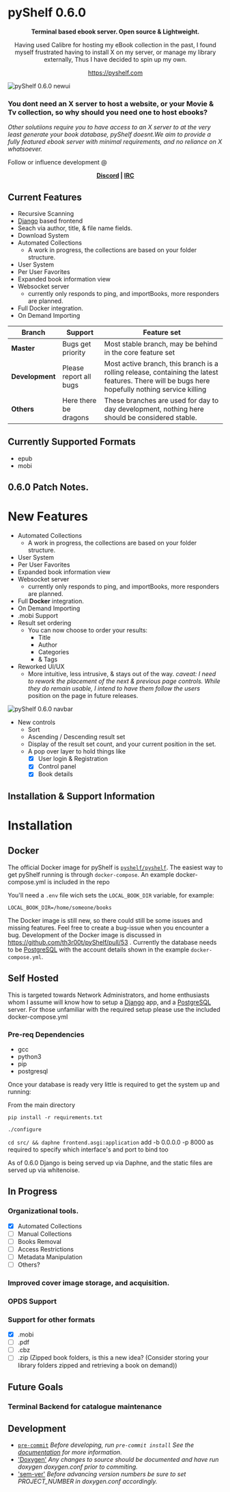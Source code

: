 # pyShelf 0.6.0

<p align="center"><b>Terminal based ebook server. Open source & Lightweight.</b></p>
<p align="center">Having used Calibre for hosting my eBook collection in the past, I found myself frustrated having to install X on my server, or manage my library externally, Thus I have decided to spin up my own.</p>


<p align="center"><a href="https://pyshelf.com">https://pyshelf.com</a></p>

![pyShelf 0.6.0 newui](https://github.com/th3r00t/pyShelf/raw/development/src/interface/static/img/pyShelf_frontend_0_2_0.png)

### You dont need an X server to host a website, or your Movie & Tv collection, so why should you need one to host ebooks?

_Other solutiions require you to have access to an X server to at the very least generate your book database, pyShelf doesnt.We aim to provide a fully featured ebook server with minimal requirements, and no reliance on X whatsoever._

Follow or influence development @ <p align="center"><b>
    <a href="https://discord.gg/H9TbNJS">Discord</a>
    | <a href="https://webchat.freenode.net/#pyshelf">IRC</a>
</b></p>


## Current Features

* Recursive Scanning
* [Django](https://www.djangoproject.com/) based frontend
* Seach via author, title, & file name fields.
* Download System
* Automated Collections
    * A work in progress, the collections are based on your folder structure.
* User System
* Per User Favorites
* Expanded book information view
* Websocket server
    * currently only responds to ping, and importBooks, more responders are planned.
* Full Docker integration.
* On Demand Importing

| Branch | Support | Feature set |
| --- | --- | --- |
| <b>Master<b> | Bugs get priority | Most stable branch, may be behind in the core feature set |
 | <b>Development</b>| Please report all bugs | Most active branch, this branch is a rolling release, containing the latest features. There will be bugs here hopefully nothing service killing |
 | <b>Others</b> | Here there be dragons | These branches are used for day to day development, nothing here should be considered stable.

## Currently Supported Formats

* epub
* mobi

## 0.6.0 Patch Notes.

# New Features

* Automated Collections
    * A work in progress, the collections are based on your folder structure.
* User System
* Per User Favorites
* Expanded book information view
* Websocket server
    * currently only responds to ping, and importBooks, more responders are planned.
* Full <b>Docker</b> integration.
* On Demand Importing
* .mobi Support 
* Result set ordering
    * You can now choose to order your results:
        * Title
        * Author
        * Categories
        * & Tags
* Reworked UI/UX
    * More intuitive, less intrusive, & stays out of the way. <i>caveat: I need to rework the placement of the next & previous page controls. While they do remain usable, I intend to have them follow the users</i>
        position on the page in future releases.

![pyShelf 0.6.0 navbar](https://github.com/th3r00t/pyShelf/raw/development/src/interface/static/img/navbar.png)

* New controls
    * Sort
    * Ascending / Descending result set
    * Display of the result set count, and your current position in the set.
    * A pop over layer to hold things like
        * [x] User login & Registration
        * [x] Control panel
        * [x] Book details

## Installation & Support Information

# Installation

## Docker

The official Docker image for pyShelf is [`pyshelf/pyshelf`](https://hub.docker.com/r/pyshelf/pyshelf). The easiest way to get pyShelf running is through `docker-compose`. An example docker-compose.yml is included in the repo

You'll need a `.env` file wich sets the `LOCAL_BOOK_DIR` variable, for example:

```
LOCAL_BOOK_DIR=/home/someone/books
```

The Docker image is still new, so there could still be some issues and missing features. Feel free to create a bug-issue when you encounter a bug. Development of the Docker image is discussed in https://github.com/th3r00t/pyShelf/pull/53 . Currently the database needs to be [PostgreSQL](https://www.postgresql.org/) with the account details shown in the example `docker-compose.yml`.

## Self Hosted
This is targeted towards Network Administrators, and home enthusiasts whom I assume will know how to setup a [Django](https://www.djangoproject.com/) app, and a [PostgreSQL](https://www.postgresql.org/) server. For those unfamiliar with the required setup please use the included docker-compose.yml

### Pre-req Dependencies

* gcc
* python3
* pip
* postgresql

Once your database is ready very little is required to get the system up and running:

From the main directory

`pip install -r requirements.txt`

`./configure`

`cd src/ && daphne frontend.asgi:application` add -b 0.0.0.0 -p 8000 as required to specify which interface\'s and port to bind too

As of 0.6.0 Django is being served up via Daphne, and the static files are served up via whitenoise.

## In Progress

### Organizational tools.

- [x] Automated Collections
- [ ] Manual Collections
- [ ] Books Removal
- [ ] Access Restrictions
- [ ] Metadata Manipulation
- [ ] Others?

### Improved cover image storage, and acquisition.

### OPDS Support

### Support for other formats

- [x] .mobi
- [ ] .pdf
- [ ] .cbz
- [ ] .zip (Zipped book folders, is this a new idea? (Consider storing your library folders zipped and retrieving a book on demand))

## Future Goals

### Terminal Backend for catalogue maintenance

## Development

* [`pre-commit`](https://pre-commit.com/)
_Before developing, run `pre-commit install` See the [documentation](https://pre-commit.com/) for more information._
* ['Doxygen'](http://www.doxygen.nl/)
_Any changes to source should be documented and have run doxygen doxygen.conf prior to commiting._
* ['sem-ver'](https://semver.org)
_Before advancing version numbers be sure to set PROJECT_NUMBER in doxygen.conf accordingly._
